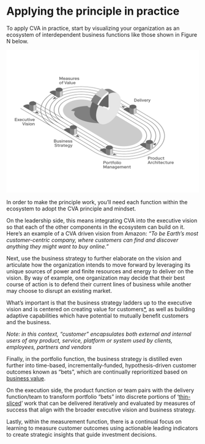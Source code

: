 # Applying the principle in practice

To apply CVA in practice, start by visualizing your organization as an ecosystem of interdependent business functions like those shown in Figure N below.

![](../.gitbook/assets/0%20%285%29.png)

In order to make the principle work, you’ll need each function within the ecosystem to adopt the CVA principle and mindset.

On the leadership side, this means integrating CVA into the executive vision so that each of the other components in the ecosystem can build on it. Here’s an example of a CVA driven vision from Amazon: _“To be Earth’s most customer-centric company, where customers can find and discover anything they might want to buy online.”_

Next, use the business strategy to further elaborate on the vision and articulate how the organization intends to move forward by leveraging its unique sources of power and finite resources and energy to deliver on the vision. By way of example, one organization may decide that their best course of action is to defend their current lines of business while another may choose to disrupt an existing market.

What’s important is that the business strategy ladders up to the executive vision and is centered on creating value for customers[\*](), as well as building adaptive capabilities which have potential to mutually benefit customers and the business.

_Note: in this context, “customer” encapsulates both external and internal users of any product, service, platform or system used by clients, employees, partners and vendors_

Finally, in the portfolio function, the business strategy is distilled even further into time-based, incrementally-funded, hypothesis-driven customer outcomes known as “bets”, which are continually reprioritized based on [business value](https://docs.google.com/document/d/1Bd9xRQQZfc-b9eTFUaAZQ7_KB7fiwk4MjWd5cErio_U/edit#).

On the execution side, the product function or team pairs with the delivery function/team to transform portfolio “bets” into discrete portions of ‘[thin-sliced](https://docs.google.com/document/d/1Bd9xRQQZfc-b9eTFUaAZQ7_KB7fiwk4MjWd5cErio_U/edit#)’ work that can be delivered iteratively and evaluated by measures of success that align with the broader executive vision and business strategy.

Lastly, within the measurement function, there is a continual focus on learning to measure customer outcomes using actionable leading indicators to create strategic insights that guide investment decisions.

